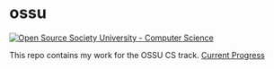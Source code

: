 # ossu
[![Open Source Society University - Computer Science](https://img.shields.io/badge/OSSU-computer--science-blue.svg)](https://github.com/ossu/computer-science)

This repo contains my work for the OSSU CS track.
[Current Progress](https://github.com/jxh01753/ossu/projects/1)

